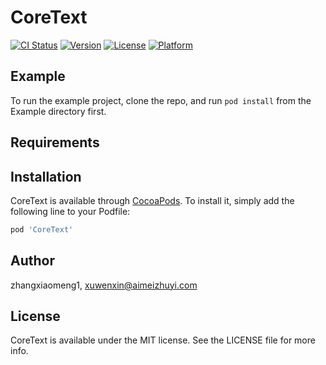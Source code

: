 # CoreText

[![CI Status](https://img.shields.io/travis/zhangxiaomeng1/CoreText.svg?style=flat)](https://travis-ci.org/zhangxiaomeng1/CoreText)
[![Version](https://img.shields.io/cocoapods/v/CoreText.svg?style=flat)](https://cocoapods.org/pods/CoreText)
[![License](https://img.shields.io/cocoapods/l/CoreText.svg?style=flat)](https://cocoapods.org/pods/CoreText)
[![Platform](https://img.shields.io/cocoapods/p/CoreText.svg?style=flat)](https://cocoapods.org/pods/CoreText)

## Example

To run the example project, clone the repo, and run `pod install` from the Example directory first.

## Requirements

## Installation

CoreText is available through [CocoaPods](https://cocoapods.org). To install
it, simply add the following line to your Podfile:

```ruby
pod 'CoreText'
```

## Author

zhangxiaomeng1, xuwenxin@aimeizhuyi.com

## License

CoreText is available under the MIT license. See the LICENSE file for more info.
